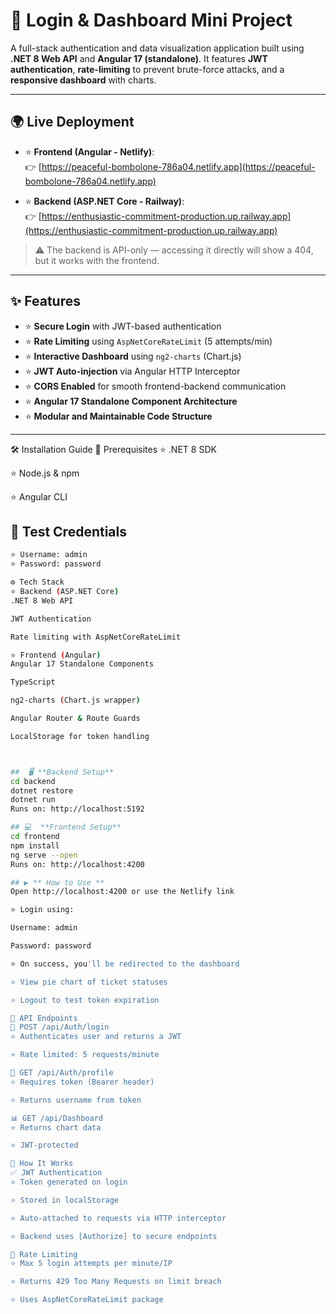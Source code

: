 # 🔐 **Login & Dashboard Mini Project**

A full-stack authentication and data visualization application built using **.NET 8 Web API** and **Angular 17 (standalone)**. It features **JWT authentication**, **rate-limiting** to prevent brute-force attacks, and a **responsive dashboard** with charts.

---

## 🌍 **Live Deployment**

- ⭐ **Frontend (Angular - Netlify)**:  
  👉 [https://peaceful-bombolone-786a04.netlify.app](https://peaceful-bombolone-786a04.netlify.app)

- ⭐ **Backend (ASP.NET Core - Railway)**:  
  👉 [https://enthusiastic-commitment-production.up.railway.app](https://enthusiastic-commitment-production.up.railway.app)

> ⚠️ The backend is API-only — accessing it directly will show a 404, but it works with the frontend.

---

## ✨ **Features**

- ⭐ **Secure Login** with JWT-based authentication  
- ⭐ **Rate Limiting** using `AspNetCoreRateLimit` (5 attempts/min)  
- ⭐ **Interactive Dashboard** using `ng2-charts` (Chart.js)  
- ⭐ **JWT Auto-injection** via Angular HTTP Interceptor  
- ⭐ **CORS Enabled** for smooth frontend-backend communication  
- ⭐ **Angular 17 Standalone Component Architecture**  
- ⭐ **Modular and Maintainable Code Structure**

---

🛠️ Installation Guide
🔧 Prerequisites
⭐ .NET 8 SDK

⭐ Node.js & npm

⭐ Angular CLI

## 🧪 **Test Credentials**

```bash
⭐ Username: admin
⭐ Password: password

⚙️ Tech Stack
⭐ Backend (ASP.NET Core)
.NET 8 Web API

JWT Authentication

Rate limiting with AspNetCoreRateLimit

⭐ Frontend (Angular)
Angular 17 Standalone Components

TypeScript

ng2-charts (Chart.js wrapper)

Angular Router & Route Guards

LocalStorage for token handling



##  🖥️ **Backend Setup**
cd backend
dotnet restore
dotnet run
Runs on: http://localhost:5192

## 💻  **Frontend Setup**
cd frontend
npm install
ng serve --open
Runs on: http://localhost:4200

## ▶️ ** How to Use **
Open http://localhost:4200 or use the Netlify link

⭐ Login using:

Username: admin

Password: password

⭐ On success, you'll be redirected to the dashboard

⭐ View pie chart of ticket statuses

⭐ Logout to test token expiration

📡 API Endpoints
🔐 POST /api/Auth/login
⭐ Authenticates user and returns a JWT

⭐ Rate limited: 5 requests/minute

🔐 GET /api/Auth/profile
⭐ Requires token (Bearer header)

⭐ Returns username from token

📊 GET /api/Dashboard
⭐ Returns chart data

⭐ JWT-protected

🧠 How It Works
✅ JWT Authentication
⭐ Token generated on login

⭐ Stored in localStorage

⭐ Auto-attached to requests via HTTP interceptor

⭐ Backend uses [Authorize] to secure endpoints

🚫 Rate Limiting
⭐ Max 5 login attempts per minute/IP

⭐ Returns 429 Too Many Requests on limit breach

⭐ Uses AspNetCoreRateLimit package

